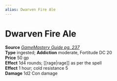 ```yaml
---
alias: Dwarven Fire Ale
---
```


# Dwarven Fire Ale

**Source** [_GameMastery Guide pg. 237_](http://paizo.com/pathfinderRPG/v5748btpy8ffn)  
**Type** ingested; **Addiction** moderate, Fortitude DC 20  
**Price** 50 gp  
**Effect** 1d4 rounds; [[rage|rage]] as per the spell  
**Effect** 1 hour; cold resistance 5  
**Damage** 1d2 Con damage
